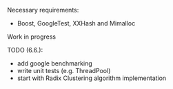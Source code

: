 Necessary requirements:
- Boost, GoogleTest, XXHash and Mimalloc

Work in progress

TODO (6.6.):
- add google benchmarking
- write unit tests (e.g. ThreadPool)
- start with Radix Clustering algorithm implementation